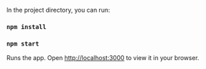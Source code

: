 In the project directory, you can run:


### `npm install`
### `npm start`

Runs the app.
Open [http://localhost:3000](http://localhost:3000) to view it in your browser.
